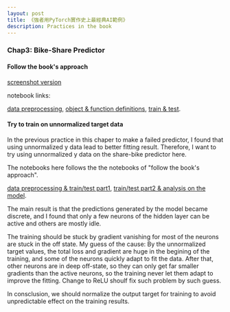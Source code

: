 ```yaml
---
layout: post
title: 《強者用PyTorch實作史上最經典AI範例》
description: Practices in the book
---
```


### Chap3: Bike-Share Predictor

#### Follow the book's approach
[screenshot version](https://baliuzeger.github.io/sjl/blog/2022/kionge_3_sharebike_follow)

notebook links:

[data preprocessing](https://github.com/baliuzeger/kiong-e-PyTorch/blob/master/capital_bike_share/exhibit-nb/ch3-predictor-follow1.ipynb), [object & function definitions](https://github.com/baliuzeger/kiong-e-PyTorch/blob/master/capital_bike_share/exhibit-nb/ch3-predictor-follow2.ipynb), [train & test](https://github.com/baliuzeger/kiong-e-PyTorch/blob/master/capital_bike_share/exhibit-nb/ch3-predictor-follow3.ipynb).

#### Try to train on unnormalized target data

In the previous practice in this chaper to make a failed predictor, I found that using unnormalized y data lead to better fitting result. Therefore, I want to try using unnormalized y data on the share-bike predictor here.

The notebooks here follows the the notebooks of "follow the book's approach".

[data preprocessing & train/test part1](https://github.com/baliuzeger/kiong-e-PyTorch/blob/master/capital_bike_share/exhibit-nb/ch3-predictor-unnormalized1.ipynb), [train/test part2 & analysis on the model](https://github.com/baliuzeger/kiong-e-PyTorch/blob/master/capital_bike_share/exhibit-nb/ch3-predictor-unnormalized2.ipynb).

The main result is that the predictions generated by the model became discrete, and I found that only a few neurons of the hidden layer can be active and others are mostly idle.

The training should be stuck by gradient vanishing for most of the neurons are stuck in the off state. My guess of the cause: By the unnormalized target values, the total loss and gradient are huge in the begining of the training, and some of the neurons quickly adapt to fit the data. After that, other neurons are in deep off-state, so they can only get far smaller gradients than the active neurons, so the training never let them adapt to improve the fitting. Change to ReLU shoulf fix such problem by such guess.

In consclusion, we should normalize the output target for training to avoid unpredictable effect on the training results.
